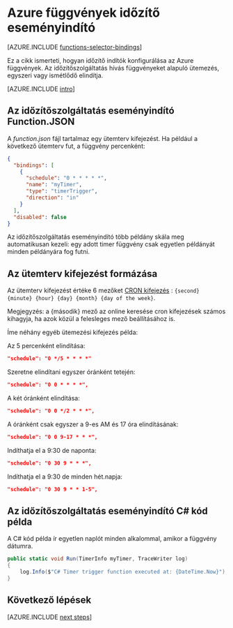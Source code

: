 <properties
    pageTitle="Azure függvények időzítő eseményindító |} Microsoft Azure"
    description="Megtudhatja, hogyan időzítő indítók Azure függvények használata."
    services="functions"
    documentationCenter="na"
    authors="christopheranderson"
    manager="erikre"
    editor=""
    tags=""
    keywords="Azure működik, függvények, esemény feldolgozása, dinamikus számítási, kiszolgáló nélküli architektúra"/>

<tags
    ms.service="functions"
    ms.devlang="multiple"
    ms.topic="reference"
    ms.tgt_pltfrm="multiple"
    ms.workload="na"
    ms.date="08/22/2016"
    ms.author="chrande; glenga"/>

# <a name="azure-functions-timer-trigger"></a>Azure függvények időzítő eseményindító

[AZURE.INCLUDE [functions-selector-bindings](../../includes/functions-selector-bindings.md)]

Ez a cikk ismerteti, hogyan időzítő indítók konfigurálása az Azure függvények. Az időzítőszolgáltatás hívás függvényeket alapuló ütemezés, egyszeri vagy ismétlődő elindítja.  

[AZURE.INCLUDE [intro](../../includes/functions-bindings-intro.md)] 

## <a name="functionjson-for-timer-trigger"></a>Az időzítőszolgáltatás eseményindító Function.JSON

A *function.json* fájl tartalmaz egy ütemterv kifejezést. Ha például a következő ütemterv fut, a függvény percenként:

```json
{
  "bindings": [
    {
      "schedule": "0 * * * * *",
      "name": "myTimer",
      "type": "timerTrigger",
      "direction": "in"
    }
  ],
  "disabled": false
}
```

Az időzítőszolgáltatás eseményindító több példány skála meg automatikusan kezeli: egy adott timer függvény csak egyetlen példányát minden példányára fog futni.

## <a name="format-of-schedule-expression"></a>Az ütemterv kifejezést formázása

Az ütemterv kifejezést értéke 6 mezőket [CRON kifejezés](http://en.wikipedia.org/wiki/Cron#CRON_expression) : `{second} {minute} {hour} {day} {month} {day of the week}`. 

Megjegyzés: a {második} mező az online keresése cron kifejezések számos kihagyja, ha azok közül a felesleges mező beállításához is. 

Íme néhány egyéb ütemezési kifejezés példa:

Az 5 percenként elindítása:

```json
"schedule": "0 */5 * * * *"
```

Szeretne elindítani egyszer óránként tetején:

```json
"schedule": "0 0 * * * *",
```

A két óránként elindítása:

```json
"schedule": "0 0 */2 * * *",
```

A óránként csak egyszer a 9-es AM és 17 óra elindításának:

```json
"schedule": "0 0 9-17 * * *",
```

Indíthatja el a 9:30 de naponta:

```json
"schedule": "0 30 9 * * *",
```

Indíthatja el a 9:30 de minden hét.napja:

```json
"schedule": "0 30 9 * * 1-5",
```

## <a name="timer-trigger-c-code-example"></a>Az időzítőszolgáltatás eseményindító C# kód példa

A C# kód példa ír egyetlen naplót minden alkalommal, amikor a függvény dátumra.

```csharp
public static void Run(TimerInfo myTimer, TraceWriter log)
{
    log.Info($"C# Timer trigger function executed at: {DateTime.Now}");    
}
```

## <a name="next-steps"></a>Következő lépések

[AZURE.INCLUDE [next steps](../../includes/functions-bindings-next-steps.md)] 
